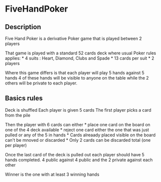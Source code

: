 # FiveHandPoker

## Description
Five Hand Poker is a derivative Poker game that is played between 2 players

That game is played with a standard 52 cards deck where usual Poker rules applies:
    * 4 suits : Heart, Diamond, Clubs and Spade
    * 13 cards per suit
    * 2 players

Where this game differs is that each player will play 5 hands against 5 hands
4 of these hands will be visible to anyone on the table while the 2 others will be
private to each player.

## Basics rules

Deck is shuffled
Each player is given 5 cards
The first player picks a card from the pile

Then the player with 6 cards can either
    * place one card on the board on one of the 4 deck available
    * reject one card either the one that was just pulled or any of the 5 in hands
    * Cards alreaady placed visible on the board can't be mnoved or discarded
    * Only 2 cards can be discarded total (one per player)

Once the last card of the deck is pulled out each player should have 5 hands completed.
4 public against 4 public and the 2 private against each other

Winner is the one with at least 3 winning hands